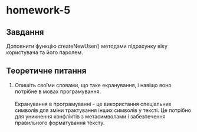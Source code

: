 # homework-5

## Завдання

Доповнити функцію createNewUser() методами підрахунку віку користувача та його паролем.

## Теоретичне питання

1. Опишіть своїми словами, що таке екранування, і навіщо воно потрібне в мовах програмування.
   <br><br>
   Екранування в програмуванні - це використання спеціальних символів для зміни трактування інших символів у тексті. Це потрібно для уникнення конфліктів з метасимволами і забезпечення правильного форматування тексту.